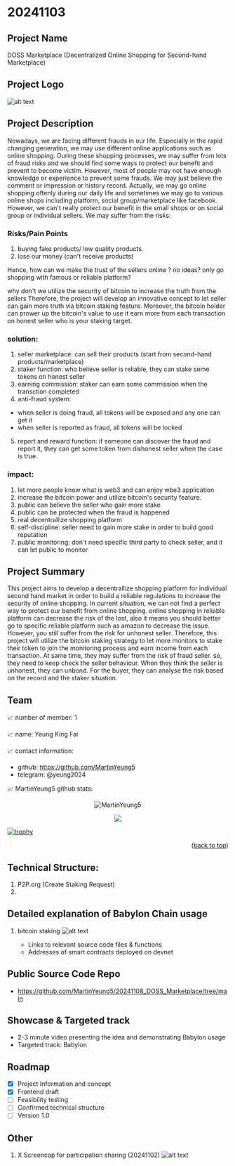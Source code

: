 # 20241103

<a id="readme-top"></a>

## Project Name
DOSS Marketplace 
(Decentralized Online Shopping for Second-hand Marketplace)

## Project Logo
![alt text](https://github.com/MartinYeung5/20241103_babylon_hackathon_draft/blob/main/images/DDOS.png?raw=true)

## Project Description
Nowadays, we are facing different frauds in our life. Especially in the rapid changing generation, 
we may use different online applications such as online shopping.
During these shopping processes, we may suffer from lots of fraud risks and we should find some ways to protect our benefit and prevent to become victim. 
However, most of people may not have enough knowledge or experience to prevent some frauds. 
We may just believe the comment or impression or history record.
Actually, we may go online shopping oftenly during our daily life and sometimes we may go to various online shops including platform, social group/marketplace like facebook. 
However, we can't really protect our benefit in the small shops or on social group or individual sellers. 
We may suffer from the risks:
### Risks/Pain Points
1. buying fake products/ low quality products.
2. lose our money (can't receive products)

Hence, how can we make the trust of the sellers online ?
no ideas? only go shopping with famous or reliable platform?

why don't we utilize the security of bitcoin to increase the truth from the sellers
Therefore, the project will develop an innovative concept to let seller can gain more truth via bitcoin staking feature. Moreover, the bitcoin holder can prower up the bitcoin's value to use it earn more from each transaction on honest seller who is your staking target. 

### solution:
1. seller marketplace: can sell their products (start from second-hand products/marketplace)
2. staker function: who believe seller is reliable, they can stake some tokens on honest seller
3. earning commission: staker can earn some commission when the transction completed
4. anti-fraud system: 
* when seller is doing fraud, all tokens will be exposed and any one can get it
* when seller is reported as fraud, all tokens will be locked
5. report and reward function: if someone can discover the fraud and report it, they can get some token from dishonest seller when the case is true.

### impact:
1. let more people know what is web3 and can enjoy wbe3 application
2. increase the bitcoin power and utilize bitcoin's security feature. 
3. public can believe the seller who gain more stake
4. public can be protected when the fraud is happened
5. real decentrallize shopping platform
6. self-discipline: seller need to gain more stake in order to build good reputation
7. public monitoring: don't need specific third party to check seller, and it can let public to monitor

## Project Summary
This project aims to develop a decentrallize shopping platform for individual second hand market 
in order to build a reliable regulations to increase the security of online shopping.
In current situation, we can not find a perfect way to protect our benefit from online shopping. 
online shopping in reliable platform can decrease the risk of the lost, 
also it means you should better go to specific reliable platform such as amazon to decrease the issue.
However, you still suffer from the risk for unhonest seller. 
Therefore, this project will utilize the bitcoin staking strategy to let more monitors to stake their token 
to join the monitoring process
and earn income from each transaction. At same time, they may suffer from the risk of fraud seller. 
so, they need to keep check 
the seller behaviour. When they think the seller is unhonest, they can unbond. 
For the buyer, they can analyse the risk based on the record and the staker situation.

## Team

📈 number of member: 1

📈 name: Yeung King Fai

📈 contact information:

- github: https://github.com/MartinYeung5
- telegram: @yeung2024

📈 MartinYeung5 github stats:

<p align="center"> <img src="https://github-readme-stats.vercel.app/api?username=MartinYeung5&show_icons=true&theme=gotham" alt="MartinYeung5" />

<p align="center"> <img src="https://github-readme-stats.vercel.app/api/top-langs/?username=MartinYeung5&layout=compact&theme=gotham" />

[![trophy](https://github-profile-trophy.vercel.app/?username=MartinYeung5&theme=nord&column=7)](https://github.com/ryo-ma/github-profile-trophy)

<p align="right">(<a href="#readme-top">back to top</a>)</p>

## Technical Structure:
1. P2P.org (Create Staking Request)
2. 

## Detailed explanation of Babylon Chain usage
1. bitcoin staking 
![alt text](https://github.com/MartinYeung5/20241103_babylon_hackathon_draft/blob/main/images/1.png?raw=true)

    - Links to relevant source code files & functions
    - Addresses of smart contracts deployed on devnet

## Public Source Code Repo
* https://github.com/MartinYeung5/20241108_DOSS_Marketplace/tree/main

## Showcase & Targeted track
- 2-3 minute video presenting the idea and demonstrating Babylon usage
- Targeted track: Babylon

## Roadmap
- [x] Project Information and concept
- [x] Frontend draft
- [ ] Feasibility testing
- [ ] Confirmed technical structure
- [ ] Version 1.0

## Other
1. X Screencap for participation sharing (20241102)
![alt text](https://github.com/MartinYeung5/20241103_babylon_hackathon_draft/blob/main/images/20241104_1.png?raw=true)


